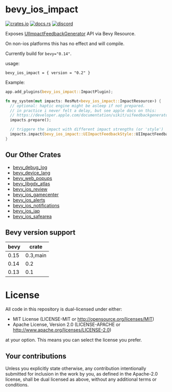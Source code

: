 # bevy_ios_impact

[![crates.io][sh_crates]][lk_crates]
[![docs.rs][sh_docs]][lk_docs]
[![discord][sh_discord]][lk_discord]

[sh_crates]: https://img.shields.io/crates/v/bevy_ios_impact.svg
[lk_crates]: https://crates.io/crates/bevy_ios_impact
[sh_docs]: https://img.shields.io/docsrs/bevy_ios_impact
[lk_docs]: https://docs.rs/bevy_ios_impact/latest/bevy_ios_impact/
[sh_discord]: https://img.shields.io/discord/1176858176897953872?label=discord&color=5561E6
[lk_discord]: https://discord.gg/rQNeEnMhus

Exposes [UIImpactFeedbackGenerator](https://developer.apple.com/documentation/uikit/uiimpactfeedbackgenerator?language=objc) API via Bevy Resource.

On non-ios platforms this has no effect and will compile.

Currently build for `bevy="0.14"`.

usage:
```
bevy_ios_impact = { version = "0.2" }
```

Example:
```rust
app.add_plugins(bevy_ios_impact::ImpactPlugin);

fn my_system(mut impacts: ResMut<bevy_ios_impact::ImpactResource>) {
  // optional: haptic engine might be asleep if not prepared.
  // in practice i never felt a delay, but see apple docs on this:
  // https://developer.apple.com/documentation/uikit/uifeedbackgenerator?language=objc
  impacts.prepare();

  // triggere the impact with different impact strengths (or 'style')
  impacts.impact(bevy_ios_impact::UIImpactFeedbackStyle::UIImpactFeedbackStyleHeavy);
}
```

## Our Other Crates

- [bevy_debug_log](https://github.com/rustunit/bevy_debug_log)
- [bevy_device_lang](https://github.com/rustunit/bevy_device_lang)
- [bevy_web_popups](https://github.com/rustunit/bevy_web_popups)
- [bevy_libgdx_atlas](https://github.com/rustunit/bevy_libgdx_atlas)
- [bevy_ios_review](https://github.com/rustunit/bevy_ios_review)
- [bevy_ios_gamecenter](https://github.com/rustunit/bevy_ios_gamecenter)
- [bevy_ios_alerts](https://github.com/rustunit/bevy_ios_alerts)
- [bevy_ios_notifications](https://github.com/rustunit/bevy_ios_notifications)
- [bevy_ios_iap](https://github.com/rustunit/bevy_ios_iap)
- [bevy_ios_safearea](https://github.com/rustunit/bevy_ios_safearea)

## Bevy version support

|bevy|crate|
|----|---|
|0.15|0.3,main|
|0.14|0.2|
|0.13|0.1|

# License

All code in this repository is dual-licensed under either:

- MIT License (LICENSE-MIT or http://opensource.org/licenses/MIT)
- Apache License, Version 2.0 (LICENSE-APACHE or http://www.apache.org/licenses/LICENSE-2.0)

at your option. This means you can select the license you prefer.

## Your contributions
Unless you explicitly state otherwise, any contribution intentionally submitted for inclusion in the work by you, as defined in the Apache-2.0 license, shall be dual licensed as above, without any additional terms or conditions.
